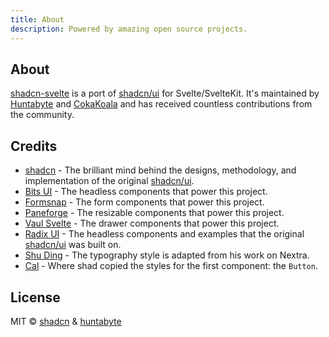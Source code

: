 ```yaml
---
title: About
description: Powered by amazing open source projects.
---
```


## About

[shadcn-svelte](https://next.shadcn-svelte.com) is a port of [shadcn/ui](https://ui.shadcn.com) for Svelte/SvelteKit. It's maintained by [Huntabyte](https://twitter.com/huntabyte) and [CokaKoala](https://github.com/adriangonz97) and has received countless contributions from the community.

## Credits

- [shadcn](https://twitter.com/shadcn) - The brilliant mind behind the designs, methodology, and implementation of the original [shadcn/ui](https://ui.shadcn.com).
- [Bits UI](https://bits-ui.com) - The headless components that power this project.
- [Formsnap](https://formsnap.dev) - The form components that power this project.
- [Paneforge](https://paneforge.com) - The resizable components that power this project.
- [Vaul Svelte](https://vaul-svelte.com) - The drawer components that power this project.
- [Radix UI](https://radix-ui.com) - The headless components and examples that the original [shadcn/ui](https://ui.shadcn.com) was built on.
- [Shu Ding](https://shud.in) - The typography style is adapted from his work on Nextra.
- [Cal](https://cal.com) - Where shad copied the styles for the first component: the `Button`.

## License

MIT © [shadcn](https://shadcn.com) & [huntabyte](https://twitter.com/huntabyte)
